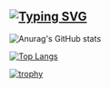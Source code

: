 ## [![Typing SVG](https://readme-typing-svg.demolab.com?font=Fira+Code&pause=1000&color=A277FF&width=435&lines=Welcome+to+my+profile)](https://git.io/typing-svg)

<!--
**Smipos/Smipos** is a ✨ _special_ ✨ repository because its `README.md` (this file) appears on your GitHub profile.

Here are some ideas to get you started:

- 🔭 I’m currently working on ...
- 🌱 I’m currently learning ...
- 👯 I’m looking to collaborate on ...
- 🤔 I’m looking for help with ...
- 💬 Ask me about ...
- 📫 How to reach me: ...
- 😄 Pronouns: ...
- ⚡ Fun fact: ...
-->


![Anurag's GitHub stats](https://github-readme-stats.vercel.app/api?username=Smipos&show_icons=true&theme=aura)

[![Top Langs](https://github-readme-stats.vercel.app/api/top-langs/?username=Smipos&layout=compact&theme=aura)](https://github.com/anuraghazra/github-readme-stats)


[![trophy](https://github-profile-trophy.vercel.app/?username=Smipos)](https://github.com/ryo-ma/github-profile-trophy)
